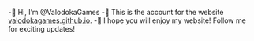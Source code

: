 -👋 Hi, I’m @ValodokaGames
-👤 This is the account for the website <a href="//valodokagames.github.io" target="_blank">valodokagames.github.io</a>.
-🙂 I hope you will enjoy my website! Follow me for exciting updates!
